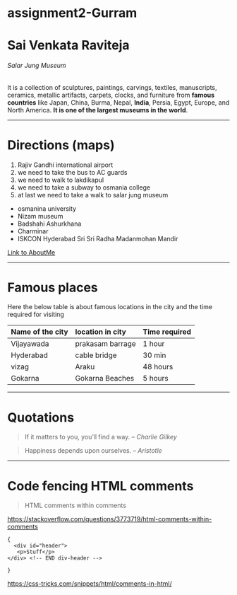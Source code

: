 # assignment2-Gurram

  # Sai Venkata Raviteja 

  ###### Salar Jung Museum 

  It is a collection of sculptures, paintings, carvings, textiles, manuscripts, ceramics, metallic artifacts, carpets, clocks, and furniture from **famous countries** like Japan, China, Burma, Nepal, **India**, Persia, Egypt, Europe, and North America. **It is one of the largest museums in the world**.


***

# Directions (maps)
1. Rajiv Gandhi international airport
2. we need to take the bus to AC guards 
3. we need to walk to lakdikapul
4. we need to take a subway to osmania college
5. at last we need to take a walk to salar jung museum
* osmanina university
* Nizam museum
* Badshahi Ashurkhana
* Charminar
* ISKCON Hyderabad Sri Sri Radha Madanmohan Mandir

[Link to AboutMe](Aboutme.md)

***

# Famous places 

Here the below table is about famous locations in the city and the time required for visiting

|Name of the city |location in city  |Time required   |
|:----------------|:-------------------|:-----------------|
| Vijayawada     | prakasam barrage  |     1 hour      |
| Hyderabad      | cable bridge      |     30 min      |
| vizag          | Araku             |     48 hours    |
| Gokarna        | Gokarna Beaches   |     5 hours     |

***

# Quotations

> If it matters to you, you’ll find a way. – *Charlie Gilkey*

> Happiness depends upon ourselves. – *Aristotle*


***

# Code fencing HTML comments

> HTML comments within comments

<https://stackoverflow.com/questions/3773719/html-comments-within-comments>

```
{
  <div id="header">
   <p>Stuff</p>
</div> <!-- END div-header -->

}

```
<https://css-tricks.com/snippets/html/comments-in-html/>
